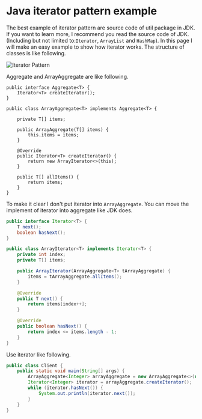 # Java iterator pattern example
The best example of iterator pattern are source code of util package in JDK. If you want to learn more, I recommend you 
read the source code of JDK. (Including but not limited to:`Iterator`, `ArrayList` and `HashMap`). In this page I will 
make an easy example to show how iterator works. The structure of classes is like following.

![Iterator Pattern](https://uploads.disquscdn.com/images/b15dc36c17d091619fcd09e977eb5e9c11c02d02e90fbc71e67a2118bb9b2830.png)

Aggregate and ArrayAggregate are like following. 
```
public interface Aggregate<T> {
    Iterator<T> createIterator();
}

public class ArrayAggregate<T> implements Aggregate<T> {

    private T[] items;

    public ArrayAggregate(T[] items) {
        this.items = items;
    }

    @Override
    public Iterator<T> createIterator() {
        return new ArrayIterator<>(this);
    }

    public T[] allItems() {
        return items;
    }
}
```
To make it clear I don't put iterator into `ArrayAggregate`. You can move the implement of iterator into aggregate like JDK does.
```java
public interface Iterator<T> {
    T next();
    boolean hasNext();
}

public class ArrayIterator<T> implements Iterator<T> {
    private int index;
    private T[] items;

    public ArrayIterator(ArrayAggregate<T> tArrayAggregate) {
        items = tArrayAggregate.allItems();
    }

    @Override
    public T next() {
        return items[index++];
    }

    @Override
    public boolean hasNext() {
        return index <= items.length - 1;
    }
}
```
Use iterator like following.
```java
public class Client {
    public static void main(String[] args) {
        ArrayAggregate<Integer> arrayAggregate = new ArrayAggregate<>(new Integer[]{1, 2, 3});
        Iterator<Integer> iterator = arrayAggregate.createIterator();
        while (iterator.hasNext()) {
            System.out.println(iterator.next());
        }
    }
}
```

